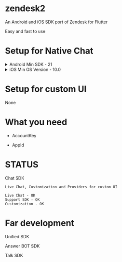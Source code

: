# zendesk2

An Android and iOS SDK port of Zendesk for Flutter

Easy and fast to use

# Setup for Native Chat

<details>
  <summary>Android Min SDK - 21</summary>


  android/app/src/main/res/values/styles.xml
  
  Add the following style

        <style name="ZendeskTheme" parent="ZendeskSdkTheme.Light">    
          <item name="colorPrimary">#FF5148</item>
          <item name="colorPrimaryDark">#FF5148</item>
          <item name="colorAccent">#FF5148</item>
        </style>


  android/app/src/main/AndroidManifest.xml

  Inside <application> tag, insert the following Activity


        <activity android:name="zendesk.messaging.MessagingActivity"
            android:theme="@style/ZendeskTheme" />

</details>

<details>
  <summary>iOS Min OS Version - 10.0</summary>
  
  In AppDelegate.swift should look like this
  
    override func application(_ application: UIApplication, didFinishLaunchingWithOptions launchOptions: [UIApplication.LaunchOptionsKey: Any]?) -> Bool {
      GeneratedPluginRegistrant.register(with: self)
    
      //Snippet to make rootView as navigatable
      let flutterViewController = window?.rootViewController as! FlutterViewController
      let navigationController = UINavigationController.init(rootViewController: flutterViewController)
      navigationController.isNavigationBarHidden = true
      window.rootViewController = navigationController
      window.makeKeyAndVisible()

      return super.application(application, didFinishLaunchingWithOptions: launchOptions)
    }
  
  You can have pre loaded localization with "Localizable.string"
  
  See [example/ios/Runnner/Localizable.string](https://github.com/KohlsAdrian/zendesk2/blob/main/example/ios/Runner)
  
  See: https://developer.zendesk.com/embeddables/docs/ios_support_sdk/localize_text
  
</details>

# Setup for custom UI

 None

# What you need

 * AccountKey

 * AppId

# STATUS

  Chat SDK

    Live Chat, Customization and Providers for custom UI
  
    Live Chat - OK
    Support SDK - OK
    Customization - OK
    
# Far development

  Unified SDK

  Answer BOT SDK
  
  Talk SDK